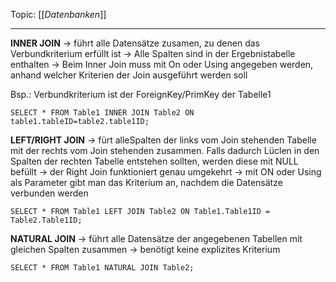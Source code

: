 Topic: [[*Datenbanken*]]
***

  **INNER JOIN**
-> führt alle Datensätze zusamen, zu denen das Verbundkriterium erfüllt ist
-> Alle Spalten sind in der Ergebnistabelle enthalten
-> Beim Inner Join muss mit On oder Using angegeben werden, anhand welcher Kriterien der Join ausgeführt werden soll

Bsp.: Verbundkriterium ist der ForeignKey/PrimKey der Tabelle1
```
SELECT * FROM Table1 INNER JOIN Table2 ON table1.tableID=table2.table1ID;
```

**LEFT/RIGHT JOIN**
-> fürt alleSpalten der links vom Join stehenden Tabelle mit der rechts vom Join stehenden zusammen. Falls dadurch Lüclen in den Spalten der rechten Tabelle entstehen sollten, werden diese mit NULL befüllt 
-> der Right Join funktioniert genau umgekehrt
-> mit ON oder Using als Parameter gibt man das Kriterium an, nachdem die Datensätze verbunden werden
```
SELECT * FROM Table1 LEFT JOIN Table2 ON Table1.Table1ID = Table2.Table1ID;
```
**NATURAL JOIN**
-> führt alle Datensätze der angegebenen Tabellen mit gleichen Spalten zusammen
-> benötigt keine explizites Kriterium
```
SELECT * FROM Table1 NATURAL JOIN Table2;
```

